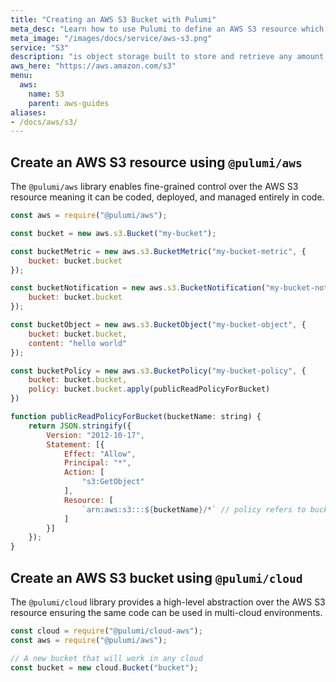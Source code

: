 ```yaml
---
title: "Creating an AWS S3 Bucket with Pulumi"
meta_desc: "Learn how to use Pulumi to define an AWS S3 resource which can then be deployed to AWS and managed as infrastructure as code."
meta_image: "/images/docs/service/aws-s3.png"
service: "S3"
description: "is object storage built to store and retrieve any amount of data from anywhere"
aws_here: "https://aws.amazon.com/s3"
menu:
  aws:
    name: S3
    parent: aws-guides
aliases:
- /docs/aws/s3/
---
```


## Create an AWS S3 resource using `@pulumi/aws`

The `@pulumi/aws` library enables fine-grained control over the AWS S3 resource meaning it can be coded, deployed, and managed entirely in code.

```javascript
const aws = require("@pulumi/aws");

const bucket = new aws.s3.Bucket("my-bucket");

const bucketMetric = new aws.s3.BucketMetric("my-bucket-metric", {
    bucket: bucket.bucket
});

const bucketNotification = new aws.s3.BucketNotification("my-bucket-notification", {
    bucket: bucket.bucket
});

const bucketObject = new aws.s3.BucketObject("my-bucket-object", {
    bucket: bucket.bucket,
    content: "hello world"
});

const bucketPolicy = new aws.s3.BucketPolicy("my-bucket-policy", {
    bucket: bucket.bucket,
    policy: bucket.bucket.apply(publicReadPolicyForBucket)
})

function publicReadPolicyForBucket(bucketName: string) {
    return JSON.stringify({
        Version: "2012-10-17",
        Statement: [{
            Effect: "Allow",
            Principal: "*",
            Action: [
                "s3:GetObject"
            ],
            Resource: [
                `arn:aws:s3:::${bucketName}/*` // policy refers to bucket name explicitly
            ]
        }]
    });
}
```

## Create an AWS S3 bucket using `@pulumi/cloud`

The `@pulumi/cloud` library provides a high-level abstraction over the AWS S3 resource ensuring the same code can be used in multi-cloud environments.

```javascript
const cloud = require("@pulumi/cloud-aws");
const aws = require("@pulumi/aws");

// A new bucket that will work in any cloud
const bucket = new cloud.Bucket("bucket");
```
